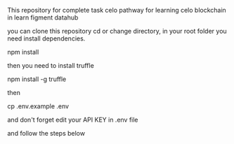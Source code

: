 This repository for complete task celo pathway for learning celo blockchain in learn figment  datahub

you can clone this repository
cd or change directory, in your root folder you need install dependencies.

npm install


then you need to install truffle


npm install -g truffle


then

cp .env.example .env

and don't forget edit your API KEY in .env file


and follow the steps below
